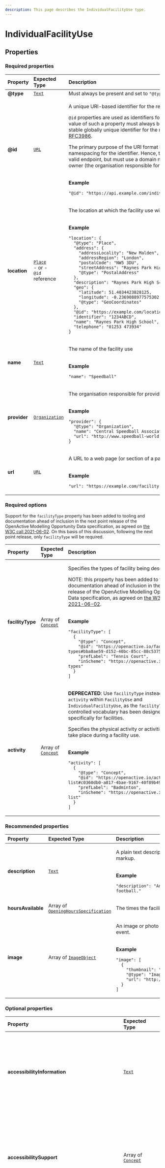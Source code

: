 ```yaml
---
description: This page describes the IndividualFacilityUse type.
---
```


# IndividualFacilityUse



## **Properties**

### **Required properties**
    
<table>
  <thead>
    <tr>
      <th style="text-align:left">Property</th>
      <th style="text-align:left">Expected Type</th>
      <th style="text-align:left">Description</th>
    </tr>
  </thead>
  <tbody>
    <tr>
      <td style="text-align:left"><b>@type</b></td>
      <td style="text-align:left">
        <a href="https://schema.org/Text"><code>Text</code></a>
      </td>
      <td style="text-align:left">
        Must always be present and set to <code>"@type": "IndividualFacilityUse"</code>
      </td>
    </tr>
    <tr>
      <td style="text-align:left"><b>@id</b></td>
      <td style="text-align:left">
        <a href="https://schema.org/URL"><code>URL</code></a>
      </td>
      <td style="text-align:left">
        <p>A unique URI-based identifier for the record.</p><p><code>@id</code> properties are used as identifiers for compatibility with JSON-LD. The value of such a property must always be an absolute URI that provides a stable globally unique identifier for the resource, as described in <a href="https://tools.ietf.org/html/rfc3986">RFC3986</a>.</p><p>The primary purpose of the URI format in this context is to provide natural namespacing for the identifier. Hence, the URI itself may not resolve to a valid endpoint, but must use a domain name controlled by the resource owner (the organisation responsible for the OpenActive open data feed).</p><p></br><b>Example</b></p><p><code>"@id": "https://api.example.com/individual-facility-uses/12345"</code></p>
      </td>
    </tr>
    <tr>
      <td style="text-align:left"><b>location</b></td>
      <td style="text-align:left">
        <a href="https://developer.openactive.io/data-model/types/place"><code>Place</code></a><br/> - or - <br/><code>@id</code> reference
      </td>
      <td style="text-align:left">
        <p>The location at which the facility use will take place.</p><p></br><b>Example</b></p><p><code>"location": {<br/>&nbsp;&nbsp;&quot;@type&quot;:&nbsp;&quot;Place&quot;,<br/>&nbsp;&nbsp;&quot;address&quot;:&nbsp;{<br/>&nbsp;&nbsp;&nbsp;&nbsp;&quot;addressLocality&quot;:&nbsp;&quot;New&nbsp;Malden&quot;,<br/>&nbsp;&nbsp;&nbsp;&nbsp;&quot;addressRegion&quot;:&nbsp;&quot;London&quot;,<br/>&nbsp;&nbsp;&nbsp;&nbsp;&quot;postalCode&quot;:&nbsp;&quot;NW5&nbsp;3DU&quot;,<br/>&nbsp;&nbsp;&nbsp;&nbsp;&quot;streetAddress&quot;:&nbsp;&quot;Raynes&nbsp;Park&nbsp;High&nbsp;School,&nbsp;46A&nbsp;West&nbsp;Barnes&nbsp;Lane&quot;,<br/>&nbsp;&nbsp;&nbsp;&nbsp;&quot;@type&quot;:&nbsp;&quot;PostalAddress&quot;<br/>&nbsp;&nbsp;},<br/>&nbsp;&nbsp;&quot;description&quot;:&nbsp;&quot;Raynes&nbsp;Park&nbsp;High&nbsp;School&nbsp;in&nbsp;London&quot;,<br/>&nbsp;&nbsp;&quot;geo&quot;:&nbsp;{<br/>&nbsp;&nbsp;&nbsp;&nbsp;&quot;latitude&quot;:&nbsp;51.4034423828125,<br/>&nbsp;&nbsp;&nbsp;&nbsp;&quot;longitude&quot;:&nbsp;-0.2369088977575302,<br/>&nbsp;&nbsp;&nbsp;&nbsp;&quot;@type&quot;:&nbsp;&quot;GeoCoordinates&quot;<br/>&nbsp;&nbsp;},<br/>&nbsp;&nbsp;&quot;@id&quot;:&nbsp;&quot;https://example.com/locations/1234ABCD&quot;,<br/>&nbsp;&nbsp;&quot;identifier&quot;:&nbsp;&quot;1234ABCD&quot;,<br/>&nbsp;&nbsp;&quot;name&quot;:&nbsp;&quot;Raynes&nbsp;Park&nbsp;High&nbsp;School&quot;,<br/>&nbsp;&nbsp;&quot;telephone&quot;:&nbsp;&quot;01253&nbsp;473934&quot;<br/>}</code></p>
      </td>
    </tr>
    <tr>
      <td style="text-align:left"><b>name</b></td>
      <td style="text-align:left">
        <a href="https://schema.org/Text"><code>Text</code></a>
      </td>
      <td style="text-align:left">
        <p>The name of the facility use</p><p></br><b>Example</b></p><p><code>"name": "Speedball"</code></p>
      </td>
    </tr>
    <tr>
      <td style="text-align:left"><b>provider</b></td>
      <td style="text-align:left">
        <a href="https://developer.openactive.io/data-model/types/organization"><code>Organization</code></a>
      </td>
      <td style="text-align:left">
        <p>The organisation responsible for providing the facility</p><p></br><b>Example</b></p><p><code>"provider": {<br/>&nbsp;&nbsp;&quot;@type&quot;:&nbsp;&quot;Organization&quot;,<br/>&nbsp;&nbsp;&quot;name&quot;:&nbsp;&quot;Central&nbsp;Speedball&nbsp;Association&quot;,<br/>&nbsp;&nbsp;&quot;url&quot;:&nbsp;&quot;http://www.speedball-world.com&quot;<br/>}</code></p>
      </td>
    </tr>
    <tr>
      <td style="text-align:left"><b>url</b></td>
      <td style="text-align:left">
        <a href="https://schema.org/URL"><code>URL</code></a>
      </td>
      <td style="text-align:left">
        <p>A URL to a web page (or section of a page) that describes the facility use.</p><p></br><b>Example</b></p><p><code>"url": "https://example.com/facility-use/1234"</code></p>
      </td>
    </tr>
  </tbody>
</table>


### **Required options**

Support for the `facilityType` property has been added to tooling and documentation ahead of inclusion in the next point release of the OpenActive Modelling Opportunity Data specification, as agreed on [the W3C call 2021-06-02](https://github.com/openactive/facility-types/issues/1#issuecomment-853759213). On this basis of this discussion, following the next point release, only `facilityType` will be required.

<table>
  <thead>
    <tr>
      <th style="text-align:left">Property</th>
      <th style="text-align:left">Expected Type</th>
      <th style="text-align:left">Description</th>
    </tr>
  </thead>
  <tbody>
    <tr>
      <td style="text-align:left"><b>facilityType</b></td>
      <td style="text-align:left">
        Array of <a href="https://developer.openactive.io/data-model/types/concept"><code>Concept</code></a>
      </td>
      <td style="text-align:left">
        <p>Specifies the types of facility being described.</p><p>NOTE: this property has been added to tooling and documentation ahead of inclusion in the next point release of the OpenActive Modelling Opportunity Data specification, as agreed on <a href="https://github.com/openactive/facility-types/issues/1#issuecomment-853759213">the W3C call 2021-06-02</a>.</p><p></br><b>Example</b></p><p><code>"facilityType": [<br/>&nbsp;&nbsp;{<br/>&nbsp;&nbsp;&nbsp;&nbsp;&quot;@type&quot;:&nbsp;&quot;Concept&quot;,<br/>&nbsp;&nbsp;&nbsp;&nbsp;&quot;@id&quot;:&nbsp;&quot;https://openactive.io/facility-types#bba8ae59-d152-40bc-85cc-88c5375696d4&quot;,<br/>&nbsp;&nbsp;&nbsp;&nbsp;&quot;prefLabel&quot;:&nbsp;&quot;Tennis&nbsp;Court&quot;,<br/>&nbsp;&nbsp;&nbsp;&nbsp;&quot;inScheme&quot;:&nbsp;&quot;https://openactive.io/facility-types&quot;<br/>&nbsp;&nbsp;}<br/>]</code></p>
      </td>
    </tr>
    <tr>
      <td style="text-align:left"><b>activity</b></td>
      <td style="text-align:left">
        Array of <a href="https://developer.openactive.io/data-model/types/concept"><code>Concept</code></a>
      </td>
      <td style="text-align:left">
        <p><strong>DEPRECATED</strong>: Use <code>facilityType</code> instead of <code>activity</code> within <code>FacilityUse</code> and <code>IndividualFacilityUse</code>, as the <code>facilityType</code> controlled vocabulary has been designed specifically for facilities.</p><p>Specifies the physical activity or activities that will take place during a facility use.</p><p></br><b>Example</b></p><p><code>"activity": [<br/>&nbsp;&nbsp;{<br/>&nbsp;&nbsp;&nbsp;&nbsp;&quot;@type&quot;:&nbsp;&quot;Concept&quot;,<br/>&nbsp;&nbsp;&nbsp;&nbsp;&quot;@id&quot;:&nbsp;&quot;https://openactive.io/activity-list#c0360db0-a817-4bae-9167-40f89b49fc9e&quot;,<br/>&nbsp;&nbsp;&nbsp;&nbsp;&quot;prefLabel&quot;:&nbsp;&quot;Badminton&quot;,<br/>&nbsp;&nbsp;&nbsp;&nbsp;&quot;inScheme&quot;:&nbsp;&quot;https://openactive.io/activity-list&quot;<br/>&nbsp;&nbsp;}<br/>]</code></p>
      </td>
    </tr>
  </tbody>
</table>


### **Recommended properties**
    
<table>
  <thead>
    <tr>
      <th style="text-align:left">Property</th>
      <th style="text-align:left">Expected Type</th>
      <th style="text-align:left">Description</th>
    </tr>
  </thead>
  <tbody>
    <tr>
      <td style="text-align:left"><b>description</b></td>
      <td style="text-align:left">
        <a href="https://schema.org/Text"><code>Text</code></a>
      </td>
      <td style="text-align:left">
        <p>A plain text description of the facility use, which must not include HTML or other markup.</p><p></br><b>Example</b></p><p><code>"description": "An fast paced game that incorporates netball, handball and football."</code></p>
      </td>
    </tr>
    <tr>
      <td style="text-align:left"><b>hoursAvailable</b></td>
      <td style="text-align:left">
        Array of <a href="https://developer.openactive.io/data-model/types/openinghoursspecification"><code>OpeningHoursSpecification</code></a>
      </td>
      <td style="text-align:left">
        <p>The times the facility use is available</p>
      </td>
    </tr>
    <tr>
      <td style="text-align:left"><b>image</b></td>
      <td style="text-align:left">
        Array of <a href="https://developer.openactive.io/data-model/types/imageobject"><code>ImageObject</code></a>
      </td>
      <td style="text-align:left">
        <p>An image or photo that depicts the facility use, e.g. a photo taken at a previous event.</p><p></br><b>Example</b></p><p><code>"image": [<br/>&nbsp;&nbsp;{<br/>&nbsp;&nbsp;&nbsp;&nbsp;&quot;thumbnail&quot;:&nbsp;&quot;http://example.com/static/image/speedball_thumbnail.jpg&quot;,<br/>&nbsp;&nbsp;&nbsp;&nbsp;&quot;@type&quot;:&nbsp;&quot;ImageObject&quot;,<br/>&nbsp;&nbsp;&nbsp;&nbsp;&quot;url&quot;:&nbsp;&quot;http://example.com/static/image/speedball_large.jpg&quot;<br/>&nbsp;&nbsp;}<br/>]</code></p>
      </td>
    </tr>
  </tbody>
</table>


### **Optional properties**
    
<table>
  <thead>
    <tr>
      <th style="text-align:left">Property</th>
      <th style="text-align:left">Expected Type</th>
      <th style="text-align:left">Description</th>
    </tr>
  </thead>
  <tbody>
    <tr>
      <td style="text-align:left"><b>accessibilityInformation</b></td>
      <td style="text-align:left">
        <a href="https://schema.org/Text"><code>Text</code></a>
      </td>
      <td style="text-align:left">
        <p>Provide additional, specific documentation for participants about how disabilities are, or can be supported at the Event.</p><p></br><b>Example</b></p><p><code>"accessibilityInformation": "This route has been British Cycling assessed as an accessible route, meaning it is suitable for the majority of adaptive bikes. The route will have no or low levels of traffic, there will be plenty of space and will have a good surface throughout. If you have any questions about using this route on an adaptive bike on this ride, please use visit https://www.letsride.co.uk/accessibility or call 0123 456 7000 and ask for the Recreation team."</code></p>
      </td>
    </tr>
    <tr>
      <td style="text-align:left"><b>accessibilitySupport</b></td>
      <td style="text-align:left">
        Array of <a href="https://developer.openactive.io/data-model/types/concept"><code>Concept</code></a>
      </td>
      <td style="text-align:left">
        <p>Used to specify the types of disabilities or impairments that are supported at an event.</p><p></br><b>Example</b></p><p><code>"accessibilitySupport": [<br/>&nbsp;&nbsp;{<br/>&nbsp;&nbsp;&nbsp;&nbsp;&quot;@type&quot;:&nbsp;&quot;Concept&quot;,<br/>&nbsp;&nbsp;&nbsp;&nbsp;&quot;@id&quot;:&nbsp;&quot;https://openactive.io/accessibility-support#1393f2dc-3fcc-4be9-a99f-f1e51f5ad277&quot;,<br/>&nbsp;&nbsp;&nbsp;&nbsp;&quot;prefLabel&quot;:&nbsp;&quot;Visual&nbsp;impairment&quot;,<br/>&nbsp;&nbsp;&nbsp;&nbsp;&quot;inScheme&quot;:&nbsp;&quot;https://openactive.io/accessibility-support&quot;<br/>&nbsp;&nbsp;}<br/>]</code></p>
      </td>
    </tr>
    <tr>
      <td style="text-align:left"><b>additionalAdmissionRestriction</b></td>
      <td style="text-align:left">
        Array of <a href="https://schema.org/Text"><code>Text</code></a>
      </td>
      <td style="text-align:left">
        <p>Free text restrictions that must be displayed prominently to the user before booking. This property must only contain restrictions not described by <code>oa:ageRestriction</code> or <code>oa:genderRestriction</code>.</p><p></br><b>Example</b></p><p><code>"additionalAdmissionRestriction": [<br/>&nbsp;&nbsp;&quot;Participants&nbsp;younger&nbsp;than&nbsp;12&nbsp;must&nbsp;be&nbsp;accompanied&nbsp;by&nbsp;an&nbsp;adult&quot;,<br/>&nbsp;&nbsp;&quot;Participants&nbsp;must&nbsp;be&nbsp;comfortable&nbsp;standing&nbsp;for&nbsp;long&nbsp;periods&nbsp;of&nbsp;time&quot;<br/>]</code></p>
      </td>
    </tr>
    <tr>
      <td style="text-align:left"><b>aggregateFacilityUse</b></td>
      <td style="text-align:left">
        <a href="https://developer.openactive.io/data-model/types/facilityuse"><code>FacilityUse</code></a>
      </td>
      <td style="text-align:left">
        <p>Inverse of the oa:individualFacilityUse property. Relates an oa:IndividualFacilityUse (e.g. an opportunity to play tennis on a specific court) to a oa:FacilityUse (e.g. an opportunity to play tennis at a specific location).</p>
      </td>
    </tr>
    <tr>
      <td style="text-align:left"><b>attendeeInstructions</b></td>
      <td style="text-align:left">
        <a href="https://schema.org/Text"><code>Text</code></a>
      </td>
      <td style="text-align:left">
        <p>Provides additional notes and instructions for users of a facility, for example more information on how to find it, what to bring, etc. The value of this property must not include HTML or other markup.</p><p></br><b>Example</b></p><p><code>"attendeeInstructions": "The tennis court is locked with a keycode, so please ensure you book online in advance to gain access."</code></p>
      </td>
    </tr>
    <tr>
      <td style="text-align:left"><b>category</b></td>
      <td style="text-align:left">
        Array of <a href="https://developer.openactive.io/data-model/types/concept"><code>Concept</code></a><br/> - or - <br/>Array of <a href="https://schema.org/Text"><code>Text</code></a>
      </td>
      <td style="text-align:left">
        <p>Provides a set of tags that help categorise and describe a facility.</p><p></br><b>Example</b></p><p><code>"category": [<br/>&nbsp;&nbsp;{<br/>&nbsp;&nbsp;&nbsp;&nbsp;&quot;@type&quot;:&nbsp;&quot;Concept&quot;,<br/>&nbsp;&nbsp;&nbsp;&nbsp;&quot;@id&quot;:&nbsp;&quot;https://example.com/reference/categories#Top%20Club%20Level&quot;,<br/>&nbsp;&nbsp;&nbsp;&nbsp;&quot;inScheme&quot;:&nbsp;&quot;https://example.com/reference/categories&quot;,<br/>&nbsp;&nbsp;&nbsp;&nbsp;&quot;prefLabel&quot;:&nbsp;&quot;Top&nbsp;Club&nbsp;Level&quot;<br/>&nbsp;&nbsp;}<br/>]</code></p>
      </td>
    </tr>
    <tr>
      <td style="text-align:left"><b>customerAccountBookingRestriction</b></td>
      <td style="text-align:left">
        Array of <a href="https://schema.org/Text"><code>Text</code></a>
      </td>
      <td style="text-align:left">
        <p>Free text restrictions to display to the Customer at the browse stage, that may apply when using a Customer Account to make the booking.</p><p>Note that this property is in EARLY RELEASE AND IS SUBJECT TO CHANGE, as the <a href="https://github.com/openactive/customer-accounts">Customer Accounts proposal</a> evolves.</p><p></br><b>Example</b></p><p><code>"customerAccountBookingRestriction": [<br/>&nbsp;&nbsp;&quot;Gold&nbsp;members&nbsp;only&quot;,<br/>&nbsp;&nbsp;&quot;Gym&nbsp;induction&nbsp;required&quot;<br/>]</code></p>
      </td>
    </tr>
    <tr>
      <td style="text-align:left"><b>event</b></td>
      <td style="text-align:left">
        Array of <a href="https://developer.openactive.io/data-model/types/slot"><code>Slot</code></a>
      </td>
      <td style="text-align:left">
        <p>An array of slots of availability of this IndividualFacilityUse.</p><p></br><b>Example</b></p><p><code>"event": [<br/>&nbsp;&nbsp;{<br/>&nbsp;&nbsp;&nbsp;&nbsp;&quot;@type&quot;:&nbsp;&quot;Slot&quot;,<br/>&nbsp;&nbsp;&nbsp;&nbsp;&quot;@id&quot;:&nbsp;&quot;http://www.example.org/api/individual-facility-uses/432#/event/2018-03-01T10:00:00Z&quot;,<br/>&nbsp;&nbsp;&nbsp;&nbsp;&quot;startDate&quot;:&nbsp;&quot;2018-03-01T11:00:00Z&quot;,<br/>&nbsp;&nbsp;&nbsp;&nbsp;&quot;endDate&quot;:&nbsp;&quot;2018-03-01T11:30:00Z&quot;,<br/>&nbsp;&nbsp;&nbsp;&nbsp;&quot;duration&quot;:&nbsp;&quot;PT30M&quot;,<br/>&nbsp;&nbsp;&nbsp;&nbsp;&quot;remainingUses&quot;:&nbsp;0,<br/>&nbsp;&nbsp;&nbsp;&nbsp;&quot;maximumUses&quot;:&nbsp;1<br/>&nbsp;&nbsp;}<br/>]</code></p>
      </td>
    </tr>
    <tr>
      <td style="text-align:left"><b>identifier</b></td>
      <td style="text-align:left">
        <a href="https://schema.org/Text"><code>Text</code></a><br/> - or - <br/><a href="https://developer.openactive.io/data-model/types/propertyvalue"><code>PropertyValue</code></a><br/> - or - <br/>Array of <a href="https://developer.openactive.io/data-model/types/propertyvalue"><code>PropertyValue</code></a><br/> - or - <br/><a href="https://schema.org/Integer"><code>Integer</code></a>
      </td>
      <td style="text-align:left">
        <p>A local non-URI identifier for the resource</p><p></br><b>Example</b></p><p><code>"identifier": "SB1234"</code></p>
      </td>
    </tr>
    <tr>
      <td style="text-align:left"><b>isOpenBookingWithCustomerAccountAllowed</b></td>
      <td style="text-align:left">
        <a href="https://schema.org/Boolean"><code>Boolean</code></a>
      </td>
      <td style="text-align:left">
        <p>Indicates that a Customer Account may be used to book that opportunity.</p><p>Note that this property is in EARLY RELEASE AND IS SUBJECT TO CHANGE, as the <a href="https://github.com/openactive/customer-accounts">Customer Accounts proposal</a> evolves.</p><p></br><b>Example</b></p><p><code>"isOpenBookingWithCustomerAccountAllowed": "true"</code></p>
      </td>
    </tr>
    <tr>
      <td style="text-align:left"><b>offers</b></td>
      <td style="text-align:left">
        Array of <a href="https://developer.openactive.io/data-model/types/offer"><code>Offer</code></a>
      </td>
      <td style="text-align:left">
        <p>An array of schema:Offer that include the price of booking.</p><p></br><b>Example</b></p><p><code>"offers": {<br/>&nbsp;&nbsp;&quot;@type&quot;:&nbsp;&quot;Offer&quot;,<br/>&nbsp;&nbsp;&quot;identifier&quot;:&nbsp;&quot;OX-AD&quot;,<br/>&nbsp;&nbsp;&quot;name&quot;:&nbsp;&quot;Adult&quot;,<br/>&nbsp;&nbsp;&quot;price&quot;:&nbsp;7.5,<br/>&nbsp;&nbsp;&quot;priceCurrency&quot;:&nbsp;&quot;GBP&quot;,<br/>&nbsp;&nbsp;&quot;url&quot;:&nbsp;&quot;https://profile.everyoneactive.com/booking?Site=0140&Activities=1402CBP20150217&Culture=en-GB&quot;<br/>}</code></p>
      </td>
    </tr>
  </tbody>
</table>


### **Beta Extension properties**
    
These properties are defined in the [OpenActive Beta Extension](https://openactive.io/ns-beta). The OpenActive Beta Extension is defined as a convenience to help document properties that are in active testing and review by the community. Publishers should not assume that properties in the beta namespace will either be added to the core specification or be included in the namespace over the long term.


<table>
  <thead>
    <tr>
      <th style="text-align:left">Property</th>
      <th style="text-align:left">Expected Type</th>
      <th style="text-align:left">Description</th>
    </tr>
  </thead>
  <tbody>
    <tr>
      <td style="text-align:left"><b>beta:bookingChannel</b></td>
      <td style="text-align:left">
        Array of <a href="https://openactive.io/ns-beta#BookingChannelType"><code>BookingChannelType</code></a>
      </td>
      <td style="text-align:left">
        <p><a href="https://github.com/openactive/modelling-opportunity-data/issues/161">Proposal #161</a></p><p>The channels through which a booking can be made.</p>
      </td>
    </tr>
    <tr>
      <td style="text-align:left"><b>beta:facilityAttribute</b></td>
      <td style="text-align:left">
        Array of <a href="http://www.w3.org/2004/02/skos/core#Concept"><code>Concept</code></a>
      </td>
      <td style="text-align:left">
        <p><a href="https://github.com/openactive/facility-types/issues/1">Proposal #1</a></p><p>Attributes associated with the facility in use. See <a href="https://openactive.io/facility-attribute-list/">https://openactive.io/facility-attribute-list/</a>.</p>
      </td>
    </tr>
    <tr>
      <td style="text-align:left"><b>beta:facilitySetting</b></td>
      <td style="text-align:left">
        <a href="https://openactive.io/ns-beta#FacilitySettingType"><code>FacilitySettingType</code></a>
      </td>
      <td style="text-align:left">
        <p><a href="https://github.com/openactive/facility-types/issues/1">Proposal #1</a></p><p>Whether the event or facility is indoor or outdoor.</p>
      </td>
    </tr>
    <tr>
      <td style="text-align:left"><b>beta:facilityType</b></td>
      <td style="text-align:left">
        Array of <a href="http://www.w3.org/2004/02/skos/core#Concept"><code>Concept</code></a>
      </td>
      <td style="text-align:left">
        <p><strong>DEPRECATED</strong>: Please use <code>facilityType</code> instead.</p><p><a href="https://github.com/openactive/facility-types/issues/1">Proposal #1</a></p><p>The type of facility in use. See <a href="https://openactive.io/facility-types/">https://openactive.io/facility-types/</a>.</p>
      </td>
    </tr>
    <tr>
      <td style="text-align:left"><b>beta:formattedDescription</b></td>
      <td style="text-align:left">
        <a href="https://schema.org/Text"><code>Text</code></a>
      </td>
      <td style="text-align:left">
        <p><a href="https://github.com/openactive/modelling-opportunity-data/issues/276">Proposal #276</a></p><p>Sometimes a description is stored with formatting (e.g. href, bold, italics, embedded YouTube videos). This formatting can be useful for data consumers. This property must contain HTML.</p>
      </td>
    </tr>
    <tr>
      <td style="text-align:left"><b>beta:isWheelchairAccessible</b></td>
      <td style="text-align:left">
        <a href="https://schema.org/Boolean"><code>Boolean</code></a>
      </td>
      <td style="text-align:left">
        <p><a href="https://github.com/openactive/modelling-opportunity-data/issues/166">Proposal #166</a></p><p>A property that details whether the event is suitable for wheelchair access. Placed on Event as this field could be used to detail whether the Event is suitable, as well as the Place.</p>
      </td>
    </tr>
    <tr>
      <td style="text-align:left"><b>beta:offerValidityPeriod</b></td>
      <td style="text-align:left">
        <a href="https://schema.org/Duration"><code>Duration</code></a>
      </td>
      <td style="text-align:left">
        <p><a href="https://github.com/openactive/modelling-opportunity-data/issues/204">Proposal #204</a></p><p>Duration before the event for which the associated Offers are valid</p>
      </td>
    </tr>
    <tr>
      <td style="text-align:left"><b>beta:sportsActivityLocation</b></td>
      <td style="text-align:left">
        Array of <a href="https://schema.org/SportsActivityLocation"><code>SportsActivityLocation</code></a>
      </td>
      <td style="text-align:left">
        <p><a href="https://github.com/openactive/modelling-opportunity-data/issues/110">Proposal #110</a></p><p>Internal location of the event, e.g. Court 1</p>
      </td>
    </tr>
    <tr>
      <td style="text-align:left"><b>beta:video</b></td>
      <td style="text-align:left">
        Array of <a href="https://schema.org/VideoObject"><code>VideoObject</code></a>
      </td>
      <td style="text-align:left">
        <p><a href="https://github.com/openactive/modelling-opportunity-data/issues/88">Proposal #88</a></p><p>A related video object.</p>
      </td>
    </tr>
  </tbody>
</table>






Except as otherwise noted, the content of this page is licensed under the [Creative Commons Attribution License (CC-BY V4.0)](https://creativecommons.org/licenses/by/4.0/), and code samples are licensed under the [MIT License](https://opensource.org/licenses/MIT), for anyone to access, use and share; using attribution "[OpenActive](https://www.openactive.io/)".
